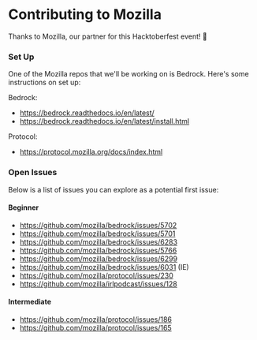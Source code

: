 # Contributing to Mozilla

Thanks to Mozilla, our partner for this Hacktoberfest event! 🦊

### Set Up

One of the Mozilla repos that we'll be working on is Bedrock. Here's some instructions on set up:

Bedrock:
- https://bedrock.readthedocs.io/en/latest/
- https://bedrock.readthedocs.io/en/latest/install.html

Protocol:
- https://protocol.mozilla.org/docs/index.html

### Open Issues

Below is a list of issues you can explore as a potential first issue:

#### Beginner
- https://github.com/mozilla/bedrock/issues/5702
- https://github.com/mozilla/bedrock/issues/5701
- https://github.com/mozilla/bedrock/issues/6283
- https://github.com/mozilla/bedrock/issues/5766
- https://github.com/mozilla/bedrock/issues/6299
- https://github.com/mozilla/bedrock/issues/6031 (IE)
- https://github.com/mozilla/protocol/issues/230
- https://github.com/mozilla/irlpodcast/issues/128

#### Intermediate
- https://github.com/mozilla/protocol/issues/186
- https://github.com/mozilla/protocol/issues/165
